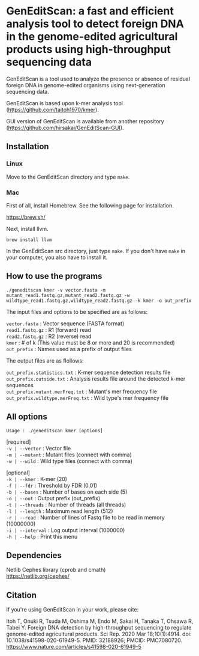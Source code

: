 # GenEditScan: a fast and efficient analysis tool to detect foreign DNA in the genome-edited agricultural products using high-throughput sequencing data

GenEditScan is a tool used to analyze the presence or absence of residual foreign DNA in genome-edited organisms using next-generation sequencing data.

GenEditScan is based upon k-mer analysis tool (https://github.com/taitoh1970/kmer).

GUI version of GenEditScan is available from another repository (https://github.com/hirsakai/GenEditScan-GUI).

## Installation

### Linux
Move to the GenEditScan directory and type `make`.

### Mac
First of all, install Homebrew. See the following page for installation.

https://brew.sh/

Next, install llvm.

`brew install llvm`

In the GenEditScan src directory, just type `make`. If you don't have `make` in your computer, you also have to install it.

## How to use the programs
    ./geneditscan kmer -v vector.fasta -m mutant_read1.fastq.gz,mutant_read2.fastq.gz -w wildtype_read1.fastq.gz,wildtype_read2.fastq.gz -k kmer -o out_prefix

The input files and options to be specified are as follows:

`vector.fasta`   : Vector sequence (FASTA format)  
`read1.fastq.gz` : R1 (forward) read  
`read2.fastq.gz` : R2 (reverse) read  
`kmer`           : # of k (This value must be 8 or more and 20 is recommended)  
`out_prefix`     : Names used as a prefix of output files

The output files are as flollows:

`out_prefix.statistics.txt`       : K-mer sequence detection results file  
`out_prefix.outside.txt`          : Analysis results file around the detected k-mer sequences  
`out_prefix.mutant.merFreq.txt`   : Mutant's mer frequency file  
`out_prefix.wildtype.merFreq.txt` : Wild type's mer frequency file

## All options
`Usage : ./geneditscan kmer [options]`

[required]  
`-v | --vector`   : Vector file  
`-m | --mutant`   : Mutant files (connect with comma)  
`-w | --wild`     : Wild type files (connect with comma)

[optional]  
`-k | --kmer`     : K-mer (20)  
`-f | --fdr`      : Threshold by FDR (0.01)  
`-b | --bases`    : Number of bases on each side (5)  
`-o | --out`      : Output prefix (out_prefix)  
`-t | --threads`  : Number of threads (all threads)  
`-l | --length`   : Maximum read length (512)  
`-r | --read`     : Number of lines of Fastq file to be read in memory (10000000)  
`-i | --interval` : Log output interval (1000000)  
`-h | --help`     : Print this menu

## Dependencies
Netlib Cephes library (cprob and cmath)  
https://netlib.org/cephes/

## Citation
If you're using GenEditScan in your work, please cite:

Itoh T, Onuki R, Tsuda M, Oshima M, Endo M, Sakai H, Tanaka T, Ohsawa R, Tabei Y. Foreign DNA detection by high-throughput sequencing to regulate genome-edited agricultural products. Sci Rep. 2020 Mar 18;10(1):4914. doi: 10.1038/s41598-020-61949-5. PMID: 32188926; PMCID: PMC7080720.  
https://www.nature.com/articles/s41598-020-61949-5
